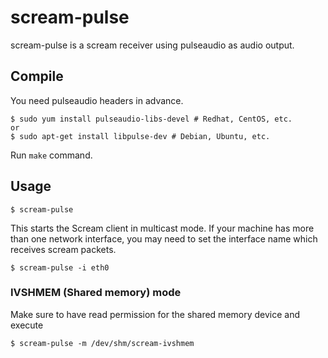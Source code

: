 # scream-pulse

scream-pulse is a scream receiver using pulseaudio as audio output.

## Compile

You need pulseaudio headers in advance.

```shell
$ sudo yum install pulseaudio-libs-devel # Redhat, CentOS, etc.
or
$ sudo apt-get install libpulse-dev # Debian, Ubuntu, etc.
```

Run `make` command.

## Usage

```shell
$ scream-pulse
```

This starts the Scream client in multicast mode.
If your machine has more than one network interface, you may need to
set the interface name which receives scream packets.

```shell
$ scream-pulse -i eth0
```

### IVSHMEM (Shared memory) mode

Make sure to have read permission for the shared memory device and execute

```shell
$ scream-pulse -m /dev/shm/scream-ivshmem
```

